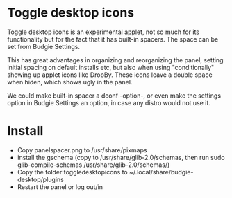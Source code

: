 # Toggle desktop icons

Toggle desktop icons is an experimental applet, not so much for its functionality but for the fact that it has built-in spacers. The space can be set from Budgie Settings.

This has great advantages in organizing and reorganizing the panel, setting initial spacing on default installs etc, but also when using "conditionally" showing up applet icons like DropBy. These icons leave a double space when hiden, which shows ugly in the panel.

We could make built-in spacer a dconf -option-, or even make the settings option in Budgie Settings an option, in case any distro would not use it.

# Install

* Copy panelspacer.png to /usr/share/pixmaps
* install the gschema (copy to /usr/share/glib-2.0/schemas, then run sudo glib-compile-schemas /usr/share/glib-2.0/schemas/)
* Copy the folder toggledesktopicons to ~/.local/share/budgie-desktop/plugins
* Restart the panel or log out/in

 
